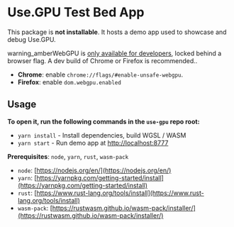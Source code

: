 # Use.GPU Test Bed App

This package is **not installable**. It hosts a demo app used to showcase and debug Use.GPU.

<span className="warning-box">
  <span className="m-icon m-icon-outlined" title="Warning">warning_amber</span>WebGPU is <a href="https://caniuse.com/webgpu">only available for developers</a>, locked behind a browser flag. A dev build of Chrome or Firefox is recommended.</a>.
</span>

- **Chrome**: enable `chrome://flags/#enable-unsafe-webgpu`.
- **Firefox**: enable `dom.webgpu.enabled`

## Usage

**To open it, run the following commands in the `use-gpu` repo root:**

- `yarn install` - Install dependencies, build WGSL / WASM
- `yarn start` - Run demo app at [http://localhost:8777](http://localhost:8777)

**Prerequisites**: `node`, `yarn`, `rust`, `wasm-pack`

- `node`: [https://nodejs.org/en/](https://nodejs.org/en/)
- `yarn`: [https://yarnpkg.com/getting-started/install](https://yarnpkg.com/getting-started/install)
- `rust`: [https://www.rust-lang.org/tools/install](https://www.rust-lang.org/tools/install)
- `wasm-pack`: [https://rustwasm.github.io/wasm-pack/installer/](https://rustwasm.github.io/wasm-pack/installer/)
